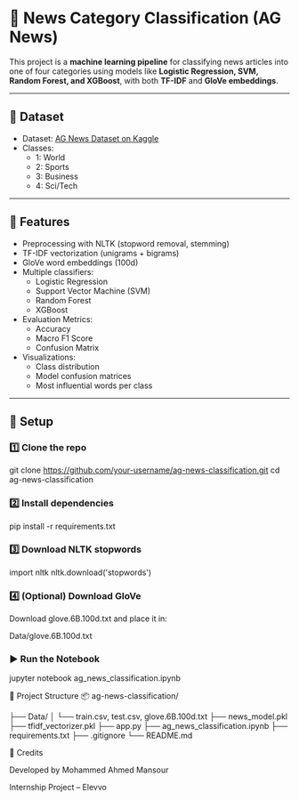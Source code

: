 # 📰 News Category Classification (AG News)

This project is a **machine learning pipeline** for classifying news articles into one of four categories using models like **Logistic Regression, SVM, Random Forest, and XGBoost**, with both **TF-IDF** and **GloVe embeddings**.

---

## 📂 Dataset

- Dataset: [AG News Dataset on Kaggle](https://www.kaggle.com/datasets/amananandrai/ag-news-classification-dataset)
- Classes:
  - 1: World
  - 2: Sports
  - 3: Business
  - 4: Sci/Tech

---

## 🚀 Features

- Preprocessing with NLTK (stopword removal, stemming)
- TF-IDF vectorization (unigrams + bigrams)
- GloVe word embeddings (100d)
- Multiple classifiers:
  - Logistic Regression
  - Support Vector Machine (SVM)
  - Random Forest
  - XGBoost
- Evaluation Metrics:
  - Accuracy
  - Macro F1 Score
  - Confusion Matrix
- Visualizations:
  - Class distribution
  - Model confusion matrices
  - Most influential words per class

---

## 🔧 Setup

### 1️⃣ Clone the repo

git clone https://github.com/your-username/ag-news-classification.git
cd ag-news-classification

### 2️⃣ Install dependencies
pip install -r requirements.txt

### 3️⃣ Download NLTK stopwords
import nltk
nltk.download('stopwords')

### 4️⃣ (Optional) Download GloVe
Download glove.6B.100d.txt and place it in:

Data/glove.6B.100d.txt

### ▶️ Run the Notebook
jupyter notebook ag_news_classification.ipynb

📁 Project Structure
📦 ag-news-classification/

├── Data/
│   └── train.csv, test.csv, glove.6B.100d.txt
├── news_model.pkl
├── tfidf_vectorizer.pkl
├── app.py
├── ag_news_classification.ipynb
├── requirements.txt
├── .gitignore
└── README.md


🤝 Credits

Developed by Mohammed Ahmed Mansour

Internship Project – Elevvo